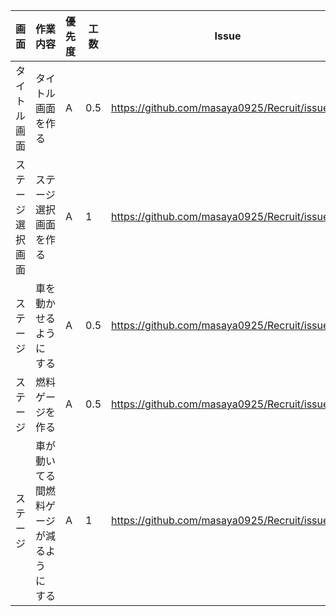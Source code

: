  画面 | 作業内容 | 優先度 | 工数 | Issue
  --- | --- | --- | --- | ---
  タイトル画面 | タイトル画面を作る　| A | 0.5 | https://github.com/masaya0925/Recruit/issues/3
  ステージ選択画面 | ステージ選択画面を作る | A | 1 | https://github.com/masaya0925/Recruit/issues/4
  ステージ | 車を動かせるようにする | A | 0.5 | https://github.com/masaya0925/Recruit/issues/5
  ステージ | 燃料ゲージを作る | A | 0.5 | https://github.com/masaya0925/Recruit/issues/6
  ステージ | 車が動いてる間燃料ゲージが減るようにする | A | 1 | https://github.com/masaya0925/Recruit/issues/7

